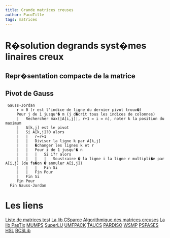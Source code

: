 ```yaml
---
title: Grande matrices creuses
author: PacoTille
tags: matrices
---
```


<h1>R�solution degrands syst�mes linaires creux</h1>

<h2>Repr�sentation compacte de la matrice</h2>

<h2>Pivot de Gauss</h2>

~~~ {.cpp}
 Gauss-Jordan
     r = 0 (r est l'indice de ligne du dernier pivot trouv�)
     Pour j de 1 jusqu'� m (j d�crit tous les indices de colonnes)
     |   Rechercher max(|A[i,j]|, r+1 = i = n), noter k la position du maximum
     |   A[k,j] est le pivot
     |   Si A[k,j]?0 alors
     |   |   r=r+1
     |   |   Diviser la ligne k par A[k,j]
     |   |   �changer les lignes k et r
     |   |   Pour i de 1 jusqu'� n
     |   |   |   Si i?r alors
     |   |   |   |   Soustraire � la ligne i la ligne r multipli�e par A[i,j] (de fa�on � annuler A[i,j])
     |   |   |   Fin Si
     |   |   Fin Pour
     |   Fin Si
     Fin Pour
  Fin Gauss-Jordan
~~~


# Les liens

[Liste de matrices test](http://www.cise.ufl.edu/research/sparse/matrices/list_by_dimension.html)
[La lib CSparce](http://www.cise.ufl.edu/research/sparse/CSparse/)
[Algorithmique des matrices creuses](http://perso.ens-lyon.fr/bora.ucar/CR09/linear-algebra-basics.pdf)
[La lib PasTix](http://pastix.gforge.inria.fr/files/README-txt.html)
[MUMPS](http://mumps.enseeiht.fr/)
[SuperLU](http://crd-legacy.lbl.gov/~xiaoye/SuperLU/)
[UMFPACK](http://www.cise.ufl.edu/research/sparse/umfpack/)
[TAUCS](http://www.tau.ac.il/~stoledo/taucs/)
[PARDISO](http://www.pardiso-project.org/)
[WSMP](http://researcher.ibm.com/view_project.php?id=1426)
[PSPASES](http://www-users.cs.umn.edu/~mjoshi/pspases/)
[HSL](http://www.hsl.rl.ac.uk/)
[BCSLib](http://www.boeing.com/phantom/bcslib/)
